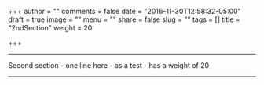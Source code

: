 +++
author = ""
comments = false
date = "2016-11-30T12:58:32-05:00"
draft = true
image = ""
menu = ""
share = false
slug = ""
tags = []
title = "2ndSection"
weight = 20

+++

<hr>
Second section - one line here - as a test - has a weight of 20
<hr>
